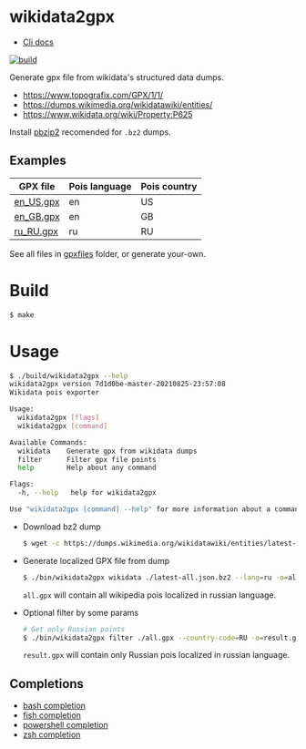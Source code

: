 # wikidata2gpx

 * [Cli docs](CLI.md)

[![build](https://github.com/a1fred/wikidata2gpx/actions/workflows/main.yml/badge.svg)](https://github.com/a1fred/wikidata2gpx/actions/workflows/main.yml)

Generate gpx file from wikidata's structured data dumps.

* https://www.topografix.com/GPX/1/1/
* https://dumps.wikimedia.org/wikidatawiki/entities/
* https://www.wikidata.org/wiki/Property:P625

Install [pbzip2](http://compression.ca/pbzip2/) recomended for `.bz2` dumps.

## Examples
| GPX file                        |  Pois language |  Pois country |
|---------------------------------|----------------|---------------|
| [en_US.gpx](gpxfiles/en_US.gpx) | en             | US            |
| [en_GB.gpx](gpxfiles/en_GB.gpx) | en             | GB            |
| [ru_RU.gpx](gpxfiles/ru_RU.gpx) | ru             | RU            |

See all files in [gpxfiles](gpxfiles) folder, or generate your-own.

# Build
```sh
$ make
```

# Usage
```sh
$ ./build/wikidata2gpx --help
wikidata2gpx version 7d1d0be-master-20210825-23:57:08
Wikidata pois exporter

Usage:
  wikidata2gpx [flags]
  wikidata2gpx [command]

Available Commands:
  wikidata    Generate gpx from wikidata dumps
  filter      Filter gpx file points
  help        Help about any command

Flags:
  -h, --help   help for wikidata2gpx

Use "wikidata2gpx [command] --help" for more information about a command.
```

* Download bz2 dump
    ```sh
    $ wget -c https://dumps.wikimedia.org/wikidatawiki/entities/latest-all.json.bz2
    ```

* Generate localized GPX file from dump
    ```sh
    $ ./bin/wikidata2gpx wikidata ./latest-all.json.bz2 --lang=ru -o=all.gpx
    ```
    `all.gpx` will contain all wikipedia pois localized in russian language.

* Optional filter by some params
    ```sh
    # Get only Russian points
    $ ./bin/wikidata2gpx filter ./all.gpx --country-code=RU -o=result.gpx
    ```
    `result.gpx` will contain only Russian pois localized in russian language.

## Completions
 * [bash completion](completions/completion.bash)
 * [fish completion](completions/completion.fish)
 * [powershell completion](completions/completion.powershell)
 * [zsh completion](completions/completion.zsh)
